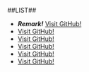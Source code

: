 ##LIST##

- ***Remark!*** [Visit GitHub!](https://www.github.com)
- [Visit GitHub!](https://www.github.com)
- [Visit GitHub!](https://www.github.com)
- [Visit GitHub!](https://www.github.com)
- [Visit GitHub!](https://www.github.com)
- [Visit GitHub!](https://www.github.com)



